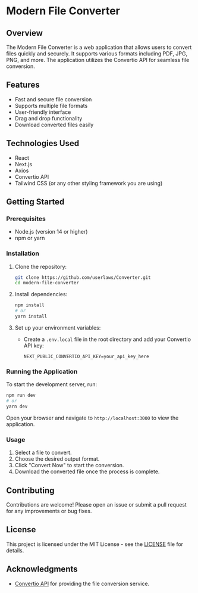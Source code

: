 # Modern File Converter

## Overview

The Modern File Converter is a web application that allows users to convert files quickly and securely. It supports various formats including PDF, JPG, PNG, and more. The application utilizes the Convertio API for seamless file conversion.

## Features

- Fast and secure file conversion
- Supports multiple file formats
- User-friendly interface
- Drag and drop functionality
- Download converted files easily

## Technologies Used

- React
- Next.js
- Axios
- Convertio API
- Tailwind CSS (or any other styling framework you are using)

## Getting Started

### Prerequisites

- Node.js (version 14 or higher)
- npm or yarn

### Installation

1. Clone the repository:

   ```bash
   git clone https://github.com/userlaws/Converter.git
   cd modern-file-converter
   ```

2. Install dependencies:

   ```bash
   npm install
   # or
   yarn install
   ```

3. Set up your environment variables:
   - Create a `.env.local` file in the root directory and add your Convertio API key:
     ```
     NEXT_PUBLIC_CONVERTIO_API_KEY=your_api_key_here
     ```

### Running the Application

To start the development server, run:

```bash
npm run dev
# or
yarn dev
```

Open your browser and navigate to `http://localhost:3000` to view the application.

### Usage

1. Select a file to convert.
2. Choose the desired output format.
3. Click "Convert Now" to start the conversion.
4. Download the converted file once the process is complete.

## Contributing

Contributions are welcome! Please open an issue or submit a pull request for any improvements or bug fixes.

## License

This project is licensed under the MIT License - see the [LICENSE](LICENSE) file for details.

## Acknowledgments

- [Convertio API](https://developers.convertio.co/api/docs/) for providing the file conversion service.

